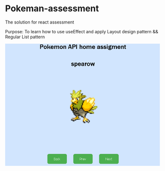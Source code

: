 # Pokeman-assessment
The solution for react assessment 

Purpose:
To learn how to use useEffect and apply Layout design pattern && Regular List pattern

![plot](pic.png)
